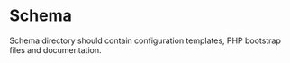 Schema
======

Schema directory should contain configuration templates, PHP bootstrap files and documentation.